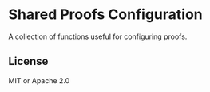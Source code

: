 # Shared Proofs Configuration

A collection of functions useful for configuring proofs.

## License

MIT or Apache 2.0
